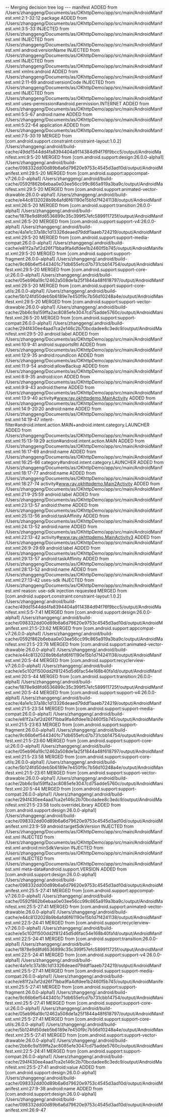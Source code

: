 -- Merging decision tree log ---
manifest
ADDED from /Users/zhanggeng/Documents/as/OKhttpDemo/app/src/main/AndroidManifest.xml:2:1-32:12
	package
		ADDED from /Users/zhanggeng/Documents/as/OKhttpDemo/app/src/main/AndroidManifest.xml:3:5-33
		INJECTED from /Users/zhanggeng/Documents/as/OKhttpDemo/app/src/main/AndroidManifest.xml
		INJECTED from /Users/zhanggeng/Documents/as/OKhttpDemo/app/src/main/AndroidManifest.xml
	android:versionName
		INJECTED from /Users/zhanggeng/Documents/as/OKhttpDemo/app/src/main/AndroidManifest.xml
		INJECTED from /Users/zhanggeng/Documents/as/OKhttpDemo/app/src/main/AndroidManifest.xml
	xmlns:android
		ADDED from /Users/zhanggeng/Documents/as/OKhttpDemo/app/src/main/AndroidManifest.xml:2:11-69
	android:versionCode
		INJECTED from /Users/zhanggeng/Documents/as/OKhttpDemo/app/src/main/AndroidManifest.xml
		INJECTED from /Users/zhanggeng/Documents/as/OKhttpDemo/app/src/main/AndroidManifest.xml
uses-permission#android.permission.INTERNET
ADDED from /Users/zhanggeng/Documents/as/OKhttpDemo/app/src/main/AndroidManifest.xml:5:5-67
	android:name
		ADDED from /Users/zhanggeng/Documents/as/OKhttpDemo/app/src/main/AndroidManifest.xml:5:22-64
application
ADDED from /Users/zhanggeng/Documents/as/OKhttpDemo/app/src/main/AndroidManifest.xml:7:5-30:19
MERGED from [com.android.support.constraint:constraint-layout:1.0.2] /Users/zhanggeng/.android/build-cache/49dd1544dd4fa8394404a9114384d94f76f9bcc5/output/AndroidManifest.xml:9:5-20
MERGED from [com.android.support:design:26.0.0-alpha1] /Users/zhanggeng/.android/build-cache/098332dd00d89b6a6d79620e9753c4545d3ad10d/output/AndroidManifest.xml:29:5-20
MERGED from [com.android.support:appcompat-v7:26.0.0-alpha1] /Users/zhanggeng/.android/build-cache/0592f862b6ebaa0e03ee56cc99c865a919a3ba9c/output/AndroidManifest.xml:29:5-20
MERGED from [com.android.support:animated-vector-drawable:26.0.0-alpha1] /Users/zhanggeng/.android/build-cache/e44c8132028b9b6afd6f61190e15b1d7f4241138/output/AndroidManifest.xml:26:5-20
MERGED from [com.android.support:transition:26.0.0-alpha1] /Users/zhanggeng/.android/build-cache/1878e9d8fd6536899c35c399f57efc589911725f/output/AndroidManifest.xml:26:5-20
MERGED from [com.android.support:support-v4:26.0.0-alpha1] /Users/zhanggeng/.android/build-cache/4a1e1c37a18c1d13326deaed79ddf1aaeb724219/output/AndroidManifest.xml:29:5-20
MERGED from [com.android.support:support-media-compat:26.0.0-alpha1] /Users/zhanggeng/.android/build-cache/e81f2a7af2d26f71bba9fa4dfdee1b2460f5b745/output/AndroidManifest.xml:29:5-20
MERGED from [com.android.support:support-fragment:26.0.0-alpha1] /Users/zhanggeng/.android/build-cache/9c66b6ef5443401c71db655efcd7b731cbb14754/output/AndroidManifest.xml:29:5-20
MERGED from [com.android.support:support-core-ui:26.0.0-alpha1] /Users/zhanggeng/.android/build-cache/05eb96a19c12462a508de1a25f1844a48f618797/output/AndroidManifest.xml:29:5-20
MERGED from [com.android.support:support-core-utils:26.0.0-alpha1] /Users/zhanggeng/.android/build-cache/5b124fd50deb5b6189e7e450f9c7b56d10248a4e/output/AndroidManifest.xml:29:5-20
MERGED from [com.android.support:support-vector-drawable:26.0.0-alpha1] /Users/zhanggeng/.android/build-cache/2bb6c9a159ffa2ac8085efe3047cd75adde5760c/output/AndroidManifest.xml:26:5-20
MERGED from [com.android.support:support-compat:26.0.0-alpha1] /Users/zhanggeng/.android/build-cache/294f430ee4aad7ca2e146c2b70bcdadee8c3edc9/output/AndroidManifest.xml:29:5-20
	android:label
		ADDED from /Users/zhanggeng/Documents/as/OKhttpDemo/app/src/main/AndroidManifest.xml:10:9-41
	android:supportsRtl
		ADDED from /Users/zhanggeng/Documents/as/OKhttpDemo/app/src/main/AndroidManifest.xml:12:9-35
	android:roundIcon
		ADDED from /Users/zhanggeng/Documents/as/OKhttpDemo/app/src/main/AndroidManifest.xml:11:9-54
	android:allowBackup
		ADDED from /Users/zhanggeng/Documents/as/OKhttpDemo/app/src/main/AndroidManifest.xml:8:9-35
	android:icon
		ADDED from /Users/zhanggeng/Documents/as/OKhttpDemo/app/src/main/AndroidManifest.xml:9:9-43
	android:theme
		ADDED from /Users/zhanggeng/Documents/as/OKhttpDemo/app/src/main/AndroidManifest.xml:13:9-40
activity#www.ray.okhttpdemo.MainActivity
ADDED from /Users/zhanggeng/Documents/as/OKhttpDemo/app/src/main/AndroidManifest.xml:14:9-20:20
	android:name
		ADDED from /Users/zhanggeng/Documents/as/OKhttpDemo/app/src/main/AndroidManifest.xml:14:19-47
intent-filter#android.intent.action.MAIN+android.intent.category.LAUNCHER
ADDED from /Users/zhanggeng/Documents/as/OKhttpDemo/app/src/main/AndroidManifest.xml:15:13-19:29
action#android.intent.action.MAIN
ADDED from /Users/zhanggeng/Documents/as/OKhttpDemo/app/src/main/AndroidManifest.xml:16:17-69
	android:name
		ADDED from /Users/zhanggeng/Documents/as/OKhttpDemo/app/src/main/AndroidManifest.xml:16:25-66
category#android.intent.category.LAUNCHER
ADDED from /Users/zhanggeng/Documents/as/OKhttpDemo/app/src/main/AndroidManifest.xml:18:17-77
	android:name
		ADDED from /Users/zhanggeng/Documents/as/OKhttpDemo/app/src/main/AndroidManifest.xml:18:27-74
activity#www.ray.okhttpdemo.Main2Activity
ADDED from /Users/zhanggeng/Documents/as/OKhttpDemo/app/src/main/AndroidManifest.xml:21:9-25:59
	android:label
		ADDED from /Users/zhanggeng/Documents/as/OKhttpDemo/app/src/main/AndroidManifest.xml:23:13-57
	android:theme
		ADDED from /Users/zhanggeng/Documents/as/OKhttpDemo/app/src/main/AndroidManifest.xml:25:13-56
	android:taskAffinity
		ADDED from /Users/zhanggeng/Documents/as/OKhttpDemo/app/src/main/AndroidManifest.xml:24:13-52
	android:name
		ADDED from /Users/zhanggeng/Documents/as/OKhttpDemo/app/src/main/AndroidManifest.xml:22:13-42
activity#www.ray.okhttpdemo.MainActivity3
ADDED from /Users/zhanggeng/Documents/as/OKhttpDemo/app/src/main/AndroidManifest.xml:26:9-29:69
	android:label
		ADDED from /Users/zhanggeng/Documents/as/OKhttpDemo/app/src/main/AndroidManifest.xml:29:13-57
	android:taskAffinity
		ADDED from /Users/zhanggeng/Documents/as/OKhttpDemo/app/src/main/AndroidManifest.xml:28:13-52
	android:name
		ADDED from /Users/zhanggeng/Documents/as/OKhttpDemo/app/src/main/AndroidManifest.xml:27:13-42
uses-sdk
INJECTED from /Users/zhanggeng/Documents/as/OKhttpDemo/app/src/main/AndroidManifest.xml reason: use-sdk injection requested
MERGED from [com.android.support.constraint:constraint-layout:1.0.2] /Users/zhanggeng/.android/build-cache/49dd1544dd4fa8394404a9114384d94f76f9bcc5/output/AndroidManifest.xml:5:5-7:41
MERGED from [com.android.support:design:26.0.0-alpha1] /Users/zhanggeng/.android/build-cache/098332dd00d89b6a6d79620e9753c4545d3ad10d/output/AndroidManifest.xml:21:5-23:62
MERGED from [com.android.support:appcompat-v7:26.0.0-alpha1] /Users/zhanggeng/.android/build-cache/0592f862b6ebaa0e03ee56cc99c865a919a3ba9c/output/AndroidManifest.xml:21:5-23:78
MERGED from [com.android.support:animated-vector-drawable:26.0.0-alpha1] /Users/zhanggeng/.android/build-cache/e44c8132028b9b6afd6f61190e15b1d7f4241138/output/AndroidManifest.xml:20:5-44
MERGED from [com.android.support:recyclerview-v7:26.0.0-alpha1] /Users/zhanggeng/.android/build-cache/e5c102f1500dd2f81245d5d6fac54e168b40fa1d/output/AndroidManifest.xml:20:5-44
MERGED from [com.android.support:transition:26.0.0-alpha1] /Users/zhanggeng/.android/build-cache/1878e9d8fd6536899c35c399f57efc589911725f/output/AndroidManifest.xml:20:5-44
MERGED from [com.android.support:support-v4:26.0.0-alpha1] /Users/zhanggeng/.android/build-cache/4a1e1c37a18c1d13326deaed79ddf1aaeb724219/output/AndroidManifest.xml:21:5-23:54
MERGED from [com.android.support:support-media-compat:26.0.0-alpha1] /Users/zhanggeng/.android/build-cache/e81f2a7af2d26f71bba9fa4dfdee1b2460f5b745/output/AndroidManifest.xml:21:5-23:63
MERGED from [com.android.support:support-fragment:26.0.0-alpha1] /Users/zhanggeng/.android/build-cache/9c66b6ef5443401c71db655efcd7b731cbb14754/output/AndroidManifest.xml:21:5-23:60
MERGED from [com.android.support:support-core-ui:26.0.0-alpha1] /Users/zhanggeng/.android/build-cache/05eb96a19c12462a508de1a25f1844a48f618797/output/AndroidManifest.xml:21:5-23:58
MERGED from [com.android.support:support-core-utils:26.0.0-alpha1] /Users/zhanggeng/.android/build-cache/5b124fd50deb5b6189e7e450f9c7b56d10248a4e/output/AndroidManifest.xml:21:5-23:61
MERGED from [com.android.support:support-vector-drawable:26.0.0-alpha1] /Users/zhanggeng/.android/build-cache/2bb6c9a159ffa2ac8085efe3047cd75adde5760c/output/AndroidManifest.xml:20:5-44
MERGED from [com.android.support:support-compat:26.0.0-alpha1] /Users/zhanggeng/.android/build-cache/294f430ee4aad7ca2e146c2b70bcdadee8c3edc9/output/AndroidManifest.xml:21:5-23:58
	tools:overrideLibrary
		ADDED from [com.android.support:design:26.0.0-alpha1] /Users/zhanggeng/.android/build-cache/098332dd00d89b6a6d79620e9753c4545d3ad10d/output/AndroidManifest.xml:23:9-59
	android:targetSdkVersion
		INJECTED from /Users/zhanggeng/Documents/as/OKhttpDemo/app/src/main/AndroidManifest.xml
		INJECTED from /Users/zhanggeng/Documents/as/OKhttpDemo/app/src/main/AndroidManifest.xml
	android:minSdkVersion
		INJECTED from /Users/zhanggeng/Documents/as/OKhttpDemo/app/src/main/AndroidManifest.xml
		INJECTED from /Users/zhanggeng/Documents/as/OKhttpDemo/app/src/main/AndroidManifest.xml
meta-data#android.support.VERSION
ADDED from [com.android.support:design:26.0.0-alpha1] /Users/zhanggeng/.android/build-cache/098332dd00d89b6a6d79620e9753c4545d3ad10d/output/AndroidManifest.xml:25:5-27:41
MERGED from [com.android.support:appcompat-v7:26.0.0-alpha1] /Users/zhanggeng/.android/build-cache/0592f862b6ebaa0e03ee56cc99c865a919a3ba9c/output/AndroidManifest.xml:25:5-27:41
MERGED from [com.android.support:animated-vector-drawable:26.0.0-alpha1] /Users/zhanggeng/.android/build-cache/e44c8132028b9b6afd6f61190e15b1d7f4241138/output/AndroidManifest.xml:22:5-24:41
MERGED from [com.android.support:recyclerview-v7:26.0.0-alpha1] /Users/zhanggeng/.android/build-cache/e5c102f1500dd2f81245d5d6fac54e168b40fa1d/output/AndroidManifest.xml:22:5-24:41
MERGED from [com.android.support:transition:26.0.0-alpha1] /Users/zhanggeng/.android/build-cache/1878e9d8fd6536899c35c399f57efc589911725f/output/AndroidManifest.xml:22:5-24:41
MERGED from [com.android.support:support-v4:26.0.0-alpha1] /Users/zhanggeng/.android/build-cache/4a1e1c37a18c1d13326deaed79ddf1aaeb724219/output/AndroidManifest.xml:25:5-27:41
MERGED from [com.android.support:support-media-compat:26.0.0-alpha1] /Users/zhanggeng/.android/build-cache/e81f2a7af2d26f71bba9fa4dfdee1b2460f5b745/output/AndroidManifest.xml:25:5-27:41
MERGED from [com.android.support:support-fragment:26.0.0-alpha1] /Users/zhanggeng/.android/build-cache/9c66b6ef5443401c71db655efcd7b731cbb14754/output/AndroidManifest.xml:25:5-27:41
MERGED from [com.android.support:support-core-ui:26.0.0-alpha1] /Users/zhanggeng/.android/build-cache/05eb96a19c12462a508de1a25f1844a48f618797/output/AndroidManifest.xml:25:5-27:41
MERGED from [com.android.support:support-core-utils:26.0.0-alpha1] /Users/zhanggeng/.android/build-cache/5b124fd50deb5b6189e7e450f9c7b56d10248a4e/output/AndroidManifest.xml:25:5-27:41
MERGED from [com.android.support:support-vector-drawable:26.0.0-alpha1] /Users/zhanggeng/.android/build-cache/2bb6c9a159ffa2ac8085efe3047cd75adde5760c/output/AndroidManifest.xml:22:5-24:41
MERGED from [com.android.support:support-compat:26.0.0-alpha1] /Users/zhanggeng/.android/build-cache/294f430ee4aad7ca2e146c2b70bcdadee8c3edc9/output/AndroidManifest.xml:25:5-27:41
	android:value
		ADDED from [com.android.support:design:26.0.0-alpha1] /Users/zhanggeng/.android/build-cache/098332dd00d89b6a6d79620e9753c4545d3ad10d/output/AndroidManifest.xml:27:9-38
	android:name
		ADDED from [com.android.support:design:26.0.0-alpha1] /Users/zhanggeng/.android/build-cache/098332dd00d89b6a6d79620e9753c4545d3ad10d/output/AndroidManifest.xml:26:9-47
